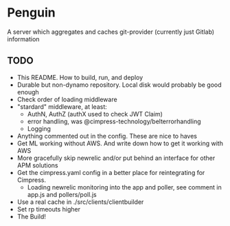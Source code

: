 # Penguin
A server which aggregates and caches git-provider (currently just Gitlab) information

## TODO

* This README. How to build, run, and deploy
* Durable but non-dynamo repository. Local disk would probably be good enough
* Check order of loading middleware
* "stardard" middleware, at least:
  * AuthN, AuthZ (authX used to check JWT Claim)
  * error handling, was @cimpress-technology/belterrorhandling
  * Logging
* Anything commented out in the config. These are nice to haves
* Get ML working without AWS. And write down how to get it working with AWS
* More gracefully skip newrelic and/or put behind an interface for other APM solutions
* Get the cimpress.yaml config in a better place for reintegrating for Cimpress.
  * Loading newrelic monitoring into the app and poller, see comment in app.js and pollers/poll.js
* Use a real cache in ./src/clients/clientbuilder
* Set rp timeouts higher
* The Build!